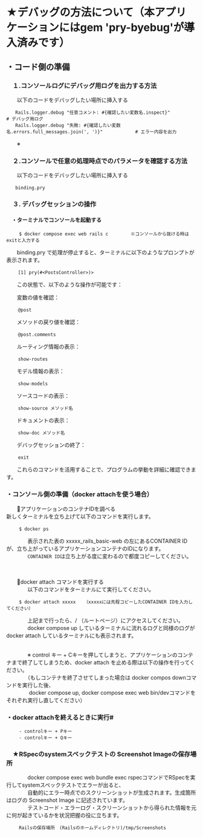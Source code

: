 # ★デバッグの方法について（本アプリケーションにはgem 'pry-byebug'が導入済みです）
## ・コード側の準備
### 　１.コンソールログにデバッグ用ログを出力する方法
 　　以下のコードをデバッグしたい場所に挿入する<br>
   ```
 　　Rails.logger.debug "任意コメント: #{確認したい変数名.inspect}"                             # デバッグ用ログ
 　　Rails.logger.debug "失敗: #{確認したい変数名.errors.full_messages.join(', ')}"            # エラー内容を出力
```
 　　※
### 　２.コンソールで任意の処理時点でのパラメータを確認する方法
 　　以下のコードをデバッグしたい場所に挿入する<br>
   ```
 　　binding.pry
```



### 　３. デバッグセッションの操作
#### 　・ターミナルでコンソールを起動する
```
   　$ docker compose exec web rails c　　　　　※コンソールから抜ける時はexitと入力する
```
 　　binding.pry で処理が停止すると、ターミナルに以下のようなプロンプトが表示されます。
```
 　　[1] pry(#<PostsController>)>
```

 　　この状態で、以下のような操作が可能です：

 　　変数の値を確認：
```
 　　@post
```
 　　メソッドの戻り値を確認：
```
 　　@post.comments
```
 　　ルーティング情報の表示：
```
 　　show-routes
```

 　　モデル情報の表示：
```
 　　show-models
```

 　　ソースコードの表示：
```
 　　show-source メソッド名
```

 　　ドキュメントの表示：
```
 　　show-doc メソッド名
```

 　　デバッグセッションの終了：
```
 　　exit
```
 　　これらのコマンドを活用することで、プログラムの挙動を詳細に確認できます。

### ・コンソール側の準備（docker attachを使う場合）
 　　💠アプリケーションのコンテナIDを調べる<br>
       新しくターミナルを立ち上げて以下のコマンドを実行します。<br>
```
   　$ docker ps
```
       
　　　　表示された表の xxxxx_rails_basic-web の左にあるCONTAINER IDが、立ち上がっているアプリケーションコンテナのIDになります。<br>
　　　　`CONTAINER ID`は立ち上がる度に変わるので都度コピーしてください。<br>
<br>
<br>

 　　💠docker attach コマンドを実行する<br>
　　　　以下のコマンドをターミナルにて実行してください。<br>
```
   　$ docker attach xxxxx   （xxxxxには先程コピーしたCONTAINER IDを入力してください）
```

　　　　上記まで行ったら、/ （ルートページ）にアクセスしてください。<br>
　　　　docker compose up しているターミナルに流れるログと同様のログが docker attach しているターミナルにも表示されます。<br>
<br>


　　　　※ control キー + Cキーを押してしまうと、アプリケーションのコンテナまで終了してしまうため、docker attach を止める際は以下の操作を行ってください。<br>
　　　　（もしコンテナを終了させてしまった場合は docker compos downコマンドを実行した後、<br>
　　　　 docker compose up, docker compose exec web bin/devコマンドをそれぞれ実行し直してください）<br>

### ・docker attachを終えるときに実行#
```
   　- controlキー + Pキー
   　- controlキー + Qキー
```
### 　★RSpecのsystemスペックテストの Screenshot Imageの保存場所
　　　　docker compose exec web bundle exec rspecコマンドでRSpecを実行してsystemスペックテストでエラーが出ると、<br>
　　　　自動的にエラー時点でのスクリーンショットが生成されます。生成箇所はログの Screenshot Image に記述されています。<br>
　　　　テストコード・エラーログ・スクリーンショットから得られた情報を元に何が起きているかを状況把握の役に立ちます。<br>
```
   　Railsの保存場所　(Railsのホームディレクトリ)/tmp/Screenshots
```
